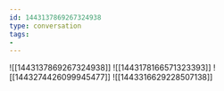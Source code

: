```yaml
---
id: 1443137869267324938
type: conversation
tags:
- 
---
```

![[1443137869267324938]]
![[1443178166571323393]]
![[1443274426099945477]]
![[1443316629228507138]]

